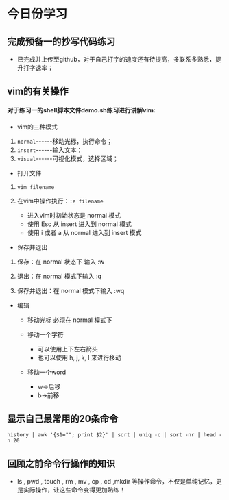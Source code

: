 # 今日份学习
## 完成预备一的抄写代码练习
- 已完成并上传至github，对于自己打字的速度还有待提高，多联系多熟悉，提升打字速率；  

## vim的有关操作
#### 对于练习一的shell脚本文件demo.sh练习进行讲解vim:
- vim的三种模式
1. `normal`------移动光标，执行命令；  
2. `insert`------输入文本；
3. `visual`------可视化模式，选择区域；  

- 打开文件  

1. `vim filename`  


2. 在vim中操作执行：`:e filename`
   - 进入vim时初始状态是 normal 模式
   - 使用 Esc 从 insert 进入到 normal 模式
   - 使用 i 或者 a 从 normal 进入到 insert 模式

- 保存并退出
1. 保存：在 normal 状态下 输入 :w


2. 退出：在 normal 模式下输入 :q


3. 保存并退出：在 normal 模式下输入 :wq



- 编辑
   - 移动光标 必须在 normal 模式下

   - 移动一个字符

      - 可以使用上下左右箭头
      - 也可以使用 h, j, k, l 来进行移动

   - 移动一个word

      - w->后移
      - b->前移
  
## 显示自己最常用的20条命令
`history | awk '{$1=""; print $2}' | sort | uniq -c | sort -nr | head -n 20`


    
## 回顾之前命令行操作的知识
- ls , pwd , touch , rm , mv , cp , cd ,mkdir 等操作命令，不仅是单纯记忆，更是实际操作，让这些命令变得更加熟练！